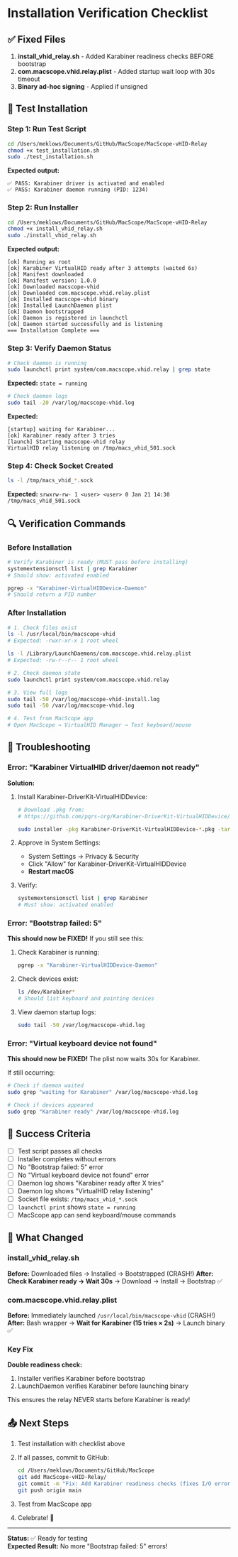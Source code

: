 # Installation Verification Checklist

## ✅ Fixed Files

1. **install_vhid_relay.sh** - Added Karabiner readiness checks BEFORE bootstrap
2. **com.macscope.vhid.relay.plist** - Added startup wait loop with 30s timeout
3. **Binary ad-hoc signing** - Applied if unsigned

## 🧪 Test Installation

### Step 1: Run Test Script
```bash
cd /Users/meklows/Documents/GitHub/MacScope/MacScope-vHID-Relay
chmod +x test_installation.sh
sudo ./test_installation.sh
```

**Expected output:**
```
✅ PASS: Karabiner driver is activated and enabled
✅ PASS: Karabiner daemon running (PID: 1234)
```

### Step 2: Run Installer
```bash
cd /Users/meklows/Documents/GitHub/MacScope/MacScope-vHID-Relay
chmod +x install_vhid_relay.sh
sudo ./install_vhid_relay.sh
```

**Expected output:**
```
[ok] Running as root
[ok] Karabiner VirtualHID ready after 3 attempts (waited 6s)
[ok] Manifest downloaded
[ok] Manifest version: 1.0.0
[ok] Downloaded macscope-vhid
[ok] Downloaded com.macscope.vhid.relay.plist
[ok] Installed macscope-vhid binary
[ok] Installed LaunchDaemon plist
[ok] Daemon bootstrapped
[ok] Daemon is registered in launchctl
[ok] Daemon started successfully and is listening
=== Installation Complete ===
```

### Step 3: Verify Daemon Status
```bash
# Check daemon is running
sudo launchctl print system/com.macscope.vhid.relay | grep state
```
**Expected:** `state = running`

```bash
# Check daemon logs
sudo tail -20 /var/log/macscope-vhid.log
```
**Expected:**
```
[startup] waiting for Karabiner...
[ok] Karabiner ready after 3 tries
[launch] Starting macscope-vhid relay
VirtualHID relay listening on /tmp/macs_vhid_501.sock
```

### Step 4: Check Socket Created
```bash
ls -l /tmp/macs_vhid_*.sock
```
**Expected:** `srwxrw-rw- 1 <user> <user> 0 Jan 21 14:30 /tmp/macs_vhid_501.sock`

## 🔍 Verification Commands

### Before Installation
```bash
# Verify Karabiner is ready (MUST pass before installing)
systemextensionsctl list | grep Karabiner
# Should show: activated enabled

pgrep -x "Karabiner-VirtualHIDDevice-Daemon"
# Should return a PID number
```

### After Installation
```bash
# 1. Check files exist
ls -l /usr/local/bin/macscope-vhid
# Expected: -rwxr-xr-x 1 root wheel

ls -l /Library/LaunchDaemons/com.macscope.vhid.relay.plist
# Expected: -rw-r--r-- 1 root wheel

# 2. Check daemon state
sudo launchctl print system/com.macscope.vhid.relay

# 3. View full logs
sudo tail -50 /var/log/macscope-vhid-install.log
sudo tail -50 /var/log/macscope-vhid.log

# 4. Test from MacScope app
# Open MacScope → VirtualHID Manager → Test keyboard/mouse
```

## 🚨 Troubleshooting

### Error: "Karabiner VirtualHID driver/daemon not ready"

**Solution:**
1. Install Karabiner-DriverKit-VirtualHIDDevice:
   ```bash
   # Download .pkg from:
   # https://github.com/pqrs-org/Karabiner-DriverKit-VirtualHIDDevice/releases
   
   sudo installer -pkg Karabiner-DriverKit-VirtualHIDDevice-*.pkg -target /
   ```

2. Approve in System Settings:
   - System Settings → Privacy & Security
   - Click "Allow" for Karabiner-DriverKit-VirtualHIDDevice
   - **Restart macOS**

3. Verify:
   ```bash
   systemextensionsctl list | grep Karabiner
   # Must show: activated enabled
   ```

### Error: "Bootstrap failed: 5"

**This should now be FIXED!** If you still see this:

1. Check Karabiner is running:
   ```bash
   pgrep -x "Karabiner-VirtualHIDDevice-Daemon"
   ```

2. Check devices exist:
   ```bash
   ls /dev/Karabiner*
   # Should list keyboard and pointing devices
   ```

3. View daemon startup logs:
   ```bash
   sudo tail -50 /var/log/macscope-vhid.log
   ```

### Error: "Virtual keyboard device not found"

**This should now be FIXED!** The plist now waits 30s for Karabiner.

If still occurring:
```bash
# Check if daemon waited
sudo grep "waiting for Karabiner" /var/log/macscope-vhid.log

# Check if devices appeared
sudo grep "Karabiner ready" /var/log/macscope-vhid.log
```

## 📝 Success Criteria

- [ ] Test script passes all checks
- [ ] Installer completes without errors
- [ ] No "Bootstrap failed: 5" error
- [ ] No "Virtual keyboard device not found" error
- [ ] Daemon log shows "Karabiner ready after X tries"
- [ ] Daemon log shows "VirtualHID relay listening"
- [ ] Socket file exists: `/tmp/macs_vhid_*.sock`
- [ ] `launchctl print` shows `state = running`
- [ ] MacScope app can send keyboard/mouse commands

## 🎯 What Changed

### install_vhid_relay.sh
**Before:** Downloaded files → Installed → Bootstrapped (CRASH!)
**After:** **Check Karabiner ready → Wait 30s** → Download → Install → Bootstrap ✅

### com.macscope.vhid.relay.plist
**Before:** Immediately launched `/usr/local/bin/macscope-vhid` (CRASH!)
**After:** Bash wrapper → **Wait for Karabiner (15 tries × 2s)** → Launch binary ✅

### Key Fix
**Double readiness check:**
1. Installer verifies Karabiner before bootstrap
2. LaunchDaemon verifies Karabiner before launching binary

This ensures the relay NEVER starts before Karabiner is ready!

## 📤 Next Steps

1. Test installation with checklist above
2. If all passes, commit to GitHub:
   ```bash
   cd /Users/meklows/Documents/GitHub/MacScope
   git add MacScope-vHID-Relay/
   git commit -m "Fix: Add Karabiner readiness checks (fixes I/O error 5)"
   git push origin main
   ```

3. Test from MacScope app
4. Celebrate! 🎉

---
**Status:** ✅ Ready for testing  
**Expected Result:** No more "Bootstrap failed: 5" errors!
